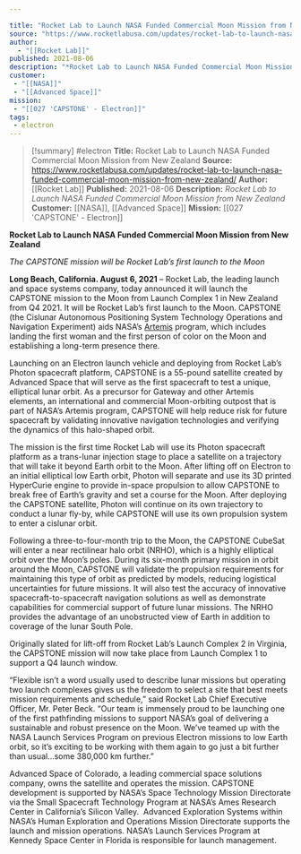 ```yaml
---

title: "Rocket Lab to Launch NASA Funded Commercial Moon Mission from New Zealand "
source: "https://www.rocketlabusa.com/updates/rocket-lab-to-launch-nasa-funded-commercial-moon-mission-from-new-zealand/"
author:
  - "[[Rocket Lab]]"
published: 2021-08-06
description: "*Rocket Lab to Launch NASA Funded Commercial Moon Mission from New Zealand*"
customer:
 - "[[NASA]]"
 - "[[Advanced Space]]"
mission:
 - "[[027 'CAPSTONE' - Electron]]"
tags:
 - electron
---
```

>[!summary]
#electron
**Title:** Rocket Lab to Launch NASA Funded Commercial Moon Mission from New Zealand 
**Source:** https://www.rocketlabusa.com/updates/rocket-lab-to-launch-nasa-funded-commercial-moon-mission-from-new-zealand/
**Author:** [[Rocket Lab]]
**Published:** 2021-08-06
**Description:** *Rocket Lab to Launch NASA Funded Commercial Moon Mission from New Zealand*
**Customer:** [[NASA]], [[Advanced Space]]
**Mission:** [[027 'CAPSTONE' - Electron]]

**Rocket Lab to Launch NASA Funded Commercial Moon Mission from New Zealand**

*The CAPSTONE mission will be Rocket Lab’s first launch to the Moon*

**Long Beach, California. August 6, 2021** – Rocket Lab, the leading launch and space systems company, today announced it will launch the CAPSTONE mission to the Moon from Launch Complex 1 in New Zealand from Q4 2021. It will be Rocket Lab’s first launch to the Moon. CAPSTONE (the Cislunar Autonomous Positioning System Technology Operations and Navigation Experiment) aids NASA’s [Artemis](https://www.nasa.gov/specials/artemis/) program, which includes landing the first woman and the first person of color on the Moon and establishing a long-term presence there.

Launching on an Electron launch vehicle and deploying from Rocket Lab’s Photon spacecraft platform, CAPSTONE is a 55-pound satellite created by Advanced Space that will serve as the first spacecraft to test a unique, elliptical lunar orbit. As a precursor for Gateway and other Artemis elements, an international and commercial Moon-orbiting outpost that is part of NASA’s Artemis program, CAPSTONE will help reduce risk for future spacecraft by validating innovative navigation technologies and verifying the dynamics of this halo-shaped orbit.

The mission is the first time Rocket Lab will use its Photon spacecraft platform as a trans-lunar injection stage to place a satellite on a trajectory that will take it beyond Earth orbit to the Moon. After lifting off on Electron to an initial elliptical low Earth orbit, Photon will separate and use its 3D printed HyperCurie engine to provide in-space propulsion to allow CAPSTONE to break free of Earth’s gravity and set a course for the Moon. After deploying the CAPSTONE satellite, Photon will continue on its own trajectory to conduct a lunar fly-by, while CAPSTONE will use its own propulsion system to enter a cislunar orbit.

Following a three-to-four-month trip to the Moon, the CAPSTONE CubeSat will enter a near rectilinear halo orbit (NRHO), which is a highly elliptical orbit over the Moon’s poles. During its six-month primary mission in orbit around the Moon, CAPSTONE will validate the propulsion requirements for maintaining this type of orbit as predicted by models, reducing logistical uncertainties for future missions. It will also test the accuracy of innovative spacecraft-to-spacecraft navigation solutions as well as demonstrate capabilities for commercial support of future lunar missions. The NRHO provides the advantage of an unobstructed view of Earth in addition to coverage of the lunar South Pole.

Originally slated for lift-off from Rocket Lab’s Launch Complex 2 in Virginia, the CAPSTONE mission will now take place from Launch Complex 1 to support a Q4 launch window.

“Flexible isn’t a word usually used to describe lunar missions but operating two launch complexes gives us the freedom to select a site that best meets mission requirements and schedule,” said Rocket Lab Chief Executive Officer, Mr. Peter Beck. “Our team is immensely proud to be launching one of the first pathfinding missions to support NASA’s goal of delivering a sustainable and robust presence on the Moon. We’ve teamed up with the NASA Launch Services Program on previous Electron missions to low Earth orbit, so it’s exciting to be working with them again to go just a bit further than usual…some 380,000 km further.” 

Advanced Space of Colorado, a leading commercial space solutions company, owns the satellite and operates the mission. CAPSTONE development is supported by NASA’s Space Technology Mission Directorate via the Small Spacecraft Technology Program at NASA’s Ames Research Center in California’s Silicon Valley.  Advanced Exploration Systems within NASA’s Human Exploration and Operations Mission Directorate supports the launch and mission operations. NASA’s Launch Services Program at Kennedy Space Center in Florida is responsible for launch management.